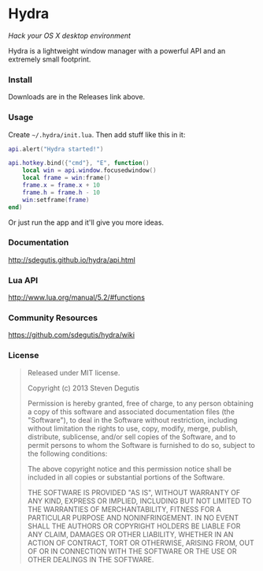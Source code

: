 # Hydra

*Hack your OS X desktop environment*

Hydra is a lightweight window manager with a powerful API and an extremely small footprint.

### Install

Downloads are in the Releases link above.

### Usage

Create `~/.hydra/init.lua`. Then add stuff like this in it:

~~~lua
api.alert("Hydra started!")

api.hotkey.bind({"cmd"}, "E", function()
    local win = api.window.focusedwindow()
    local frame = win:frame()
    frame.x = frame.x + 10
    frame.h = frame.h - 10
    win:setframe(frame)
end)
~~~

Or just run the app and it'll give you more ideas.

### Documentation

http://sdegutis.github.io/hydra/api.html

### Lua API

http://www.lua.org/manual/5.2/#functions

### Community Resources

https://github.com/sdegutis/hydra/wiki

### License

> Released under MIT license.
>
> Copyright (c) 2013 Steven Degutis
>
> Permission is hereby granted, free of charge, to any person obtaining a copy
> of this software and associated documentation files (the "Software"), to deal
> in the Software without restriction, including without limitation the rights
> to use, copy, modify, merge, publish, distribute, sublicense, and/or sell
> copies of the Software, and to permit persons to whom the Software is
> furnished to do so, subject to the following conditions:
>
> The above copyright notice and this permission notice shall be included in
> all copies or substantial portions of the Software.
>
> THE SOFTWARE IS PROVIDED "AS IS", WITHOUT WARRANTY OF ANY KIND, EXPRESS OR
> IMPLIED, INCLUDING BUT NOT LIMITED TO THE WARRANTIES OF MERCHANTABILITY,
> FITNESS FOR A PARTICULAR PURPOSE AND NONINFRINGEMENT. IN NO EVENT SHALL THE
> AUTHORS OR COPYRIGHT HOLDERS BE LIABLE FOR ANY CLAIM, DAMAGES OR OTHER
> LIABILITY, WHETHER IN AN ACTION OF CONTRACT, TORT OR OTHERWISE, ARISING FROM,
> OUT OF OR IN CONNECTION WITH THE SOFTWARE OR THE USE OR OTHER DEALINGS IN
> THE SOFTWARE.
